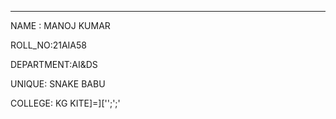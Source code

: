 ----------------------------

NAME : MANOJ KUMAR

ROLL_NO:21AIA58

DEPARTMENT:AI&DS

UNIQUE: SNAKE BABU

COLLEGE: KG KITE]=]['';';'
